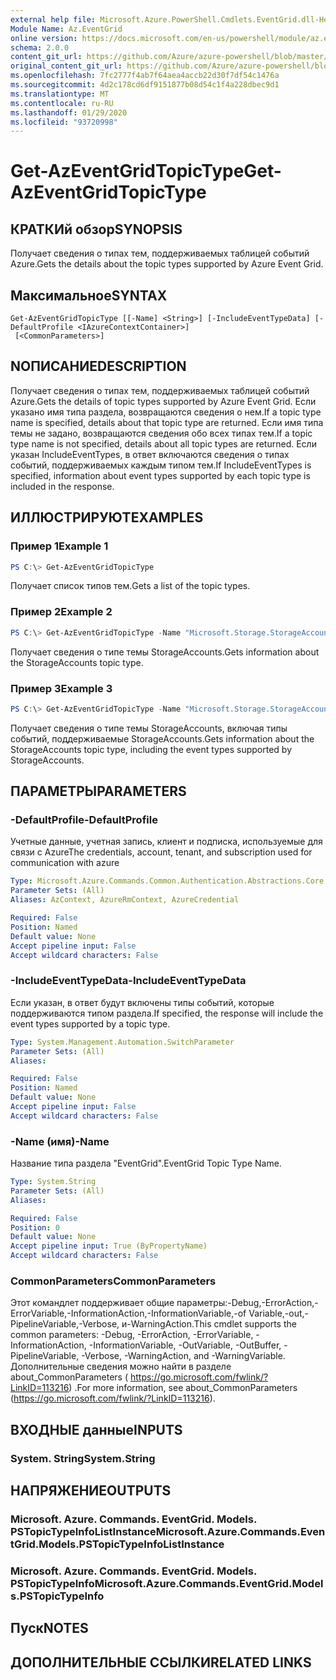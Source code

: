 ```yaml
---
external help file: Microsoft.Azure.PowerShell.Cmdlets.EventGrid.dll-Help.xml
Module Name: Az.EventGrid
online version: https://docs.microsoft.com/en-us/powershell/module/az.eventgrid/get-azeventgridtopictype
schema: 2.0.0
content_git_url: https://github.com/Azure/azure-powershell/blob/master/src/EventGrid/EventGrid/help/Get-AzEventGridTopicType.md
original_content_git_url: https://github.com/Azure/azure-powershell/blob/master/src/EventGrid/EventGrid/help/Get-AzEventGridTopicType.md
ms.openlocfilehash: 7fc2777f4ab7f64aea4accb22d30f7df54c1476a
ms.sourcegitcommit: 4d2c178cd6df9151877b08d54c1f4a228dbec9d1
ms.translationtype: MT
ms.contentlocale: ru-RU
ms.lasthandoff: 01/29/2020
ms.locfileid: "93720998"
---
```

# <span data-ttu-id="8dbb7-101">Get-AzEventGridTopicType</span><span class="sxs-lookup"><span data-stu-id="8dbb7-101">Get-AzEventGridTopicType</span></span>

## <span data-ttu-id="8dbb7-102">КРАТКИй обзор</span><span class="sxs-lookup"><span data-stu-id="8dbb7-102">SYNOPSIS</span></span>
<span data-ttu-id="8dbb7-103">Получает сведения о типах тем, поддерживаемых таблицей событий Azure.</span><span class="sxs-lookup"><span data-stu-id="8dbb7-103">Gets the details about the topic types supported by Azure Event Grid.</span></span>

## <span data-ttu-id="8dbb7-104">Максимальное</span><span class="sxs-lookup"><span data-stu-id="8dbb7-104">SYNTAX</span></span>

```
Get-AzEventGridTopicType [[-Name] <String>] [-IncludeEventTypeData] [-DefaultProfile <IAzureContextContainer>]
 [<CommonParameters>]
```

## <span data-ttu-id="8dbb7-105">NОПИСАНИЕ</span><span class="sxs-lookup"><span data-stu-id="8dbb7-105">DESCRIPTION</span></span>
<span data-ttu-id="8dbb7-106">Получает сведения о типах тем, поддерживаемых таблицей событий Azure.</span><span class="sxs-lookup"><span data-stu-id="8dbb7-106">Gets the details of topic types supported by Azure Event Grid.</span></span>
<span data-ttu-id="8dbb7-107">Если указано имя типа раздела, возвращаются сведения о нем.</span><span class="sxs-lookup"><span data-stu-id="8dbb7-107">If a topic type name is specified, details about that topic type are returned.</span></span>
<span data-ttu-id="8dbb7-108">Если имя типа темы не задано, возвращаются сведения обо всех типах тем.</span><span class="sxs-lookup"><span data-stu-id="8dbb7-108">If a topic type name is not specified, details about all topic types are returned.</span></span>
<span data-ttu-id="8dbb7-109">Если указан IncludeEventTypes, в ответ включаются сведения о типах событий, поддерживаемых каждым типом тем.</span><span class="sxs-lookup"><span data-stu-id="8dbb7-109">If IncludeEventTypes is specified, information about event types supported by each topic type is included in the response.</span></span>

## <span data-ttu-id="8dbb7-110">ИЛЛЮСТРИРУЮТ</span><span class="sxs-lookup"><span data-stu-id="8dbb7-110">EXAMPLES</span></span>

### <span data-ttu-id="8dbb7-111">Пример 1</span><span class="sxs-lookup"><span data-stu-id="8dbb7-111">Example 1</span></span>
```powershell
PS C:\> Get-AzEventGridTopicType
```

<span data-ttu-id="8dbb7-112">Получает список типов тем.</span><span class="sxs-lookup"><span data-stu-id="8dbb7-112">Gets a list of the topic types.</span></span>

### <span data-ttu-id="8dbb7-113">Пример 2</span><span class="sxs-lookup"><span data-stu-id="8dbb7-113">Example 2</span></span>
```powershell
PS C:\> Get-AzEventGridTopicType -Name "Microsoft.Storage.StorageAccounts"
```

<span data-ttu-id="8dbb7-114">Получает сведения о типе темы StorageAccounts.</span><span class="sxs-lookup"><span data-stu-id="8dbb7-114">Gets information about the StorageAccounts topic type.</span></span>

### <span data-ttu-id="8dbb7-115">Пример 3</span><span class="sxs-lookup"><span data-stu-id="8dbb7-115">Example 3</span></span>
```powershell
PS C:\> Get-AzEventGridTopicType -Name "Microsoft.Storage.StorageAccounts" -IncludeEventTypeData
```

<span data-ttu-id="8dbb7-116">Получает сведения о типе темы StorageAccounts, включая типы событий, поддерживаемые StorageAccounts.</span><span class="sxs-lookup"><span data-stu-id="8dbb7-116">Gets information about the StorageAccounts topic type, including the event types supported by StorageAccounts.</span></span>

## <span data-ttu-id="8dbb7-117">ПАРАМЕТРЫ</span><span class="sxs-lookup"><span data-stu-id="8dbb7-117">PARAMETERS</span></span>

### <span data-ttu-id="8dbb7-118">-DefaultProfile</span><span class="sxs-lookup"><span data-stu-id="8dbb7-118">-DefaultProfile</span></span>
<span data-ttu-id="8dbb7-119">Учетные данные, учетная запись, клиент и подписка, используемые для связи с Azure</span><span class="sxs-lookup"><span data-stu-id="8dbb7-119">The credentials, account, tenant, and subscription used for communication with azure</span></span>

```yaml
Type: Microsoft.Azure.Commands.Common.Authentication.Abstractions.Core.IAzureContextContainer
Parameter Sets: (All)
Aliases: AzContext, AzureRmContext, AzureCredential

Required: False
Position: Named
Default value: None
Accept pipeline input: False
Accept wildcard characters: False
```

### <span data-ttu-id="8dbb7-120">-IncludeEventTypeData</span><span class="sxs-lookup"><span data-stu-id="8dbb7-120">-IncludeEventTypeData</span></span>
<span data-ttu-id="8dbb7-121">Если указан, в ответ будут включены типы событий, которые поддерживаются типом раздела.</span><span class="sxs-lookup"><span data-stu-id="8dbb7-121">If specified, the response will include the event types supported by a topic type.</span></span>

```yaml
Type: System.Management.Automation.SwitchParameter
Parameter Sets: (All)
Aliases:

Required: False
Position: Named
Default value: None
Accept pipeline input: False
Accept wildcard characters: False
```

### <span data-ttu-id="8dbb7-122">-Name (имя)</span><span class="sxs-lookup"><span data-stu-id="8dbb7-122">-Name</span></span>
<span data-ttu-id="8dbb7-123">Название типа раздела "EventGrid".</span><span class="sxs-lookup"><span data-stu-id="8dbb7-123">EventGrid Topic Type Name.</span></span>

```yaml
Type: System.String
Parameter Sets: (All)
Aliases:

Required: False
Position: 0
Default value: None
Accept pipeline input: True (ByPropertyName)
Accept wildcard characters: False
```

### <span data-ttu-id="8dbb7-124">CommonParameters</span><span class="sxs-lookup"><span data-stu-id="8dbb7-124">CommonParameters</span></span>
<span data-ttu-id="8dbb7-125">Этот командлет поддерживает общие параметры:-Debug,-ErrorAction,-ErrorVariable,-InformationAction,-InformationVariable,-of Variable,-out,-PipelineVariable,-Verbose, и-WarningAction.</span><span class="sxs-lookup"><span data-stu-id="8dbb7-125">This cmdlet supports the common parameters: -Debug, -ErrorAction, -ErrorVariable, -InformationAction, -InformationVariable, -OutVariable, -OutBuffer, -PipelineVariable, -Verbose, -WarningAction, and -WarningVariable.</span></span> <span data-ttu-id="8dbb7-126">Дополнительные сведения можно найти в разделе about_CommonParameters ( https://go.microsoft.com/fwlink/?LinkID=113216) .</span><span class="sxs-lookup"><span data-stu-id="8dbb7-126">For more information, see about_CommonParameters (https://go.microsoft.com/fwlink/?LinkID=113216).</span></span>

## <span data-ttu-id="8dbb7-127">ВХОДНЫЕ данные</span><span class="sxs-lookup"><span data-stu-id="8dbb7-127">INPUTS</span></span>

### <span data-ttu-id="8dbb7-128">System. String</span><span class="sxs-lookup"><span data-stu-id="8dbb7-128">System.String</span></span>

## <span data-ttu-id="8dbb7-129">НАПРЯЖЕНИЕ</span><span class="sxs-lookup"><span data-stu-id="8dbb7-129">OUTPUTS</span></span>

### <span data-ttu-id="8dbb7-130">Microsoft. Azure. Commands. EventGrid. Models. PSTopicTypeInfoListInstance</span><span class="sxs-lookup"><span data-stu-id="8dbb7-130">Microsoft.Azure.Commands.EventGrid.Models.PSTopicTypeInfoListInstance</span></span>

### <span data-ttu-id="8dbb7-131">Microsoft. Azure. Commands. EventGrid. Models. PSTopicTypeInfo</span><span class="sxs-lookup"><span data-stu-id="8dbb7-131">Microsoft.Azure.Commands.EventGrid.Models.PSTopicTypeInfo</span></span>

## <span data-ttu-id="8dbb7-132">Пуск</span><span class="sxs-lookup"><span data-stu-id="8dbb7-132">NOTES</span></span>

## <span data-ttu-id="8dbb7-133">ДОПОЛНИТЕЛЬНЫЕ ССЫЛКИ</span><span class="sxs-lookup"><span data-stu-id="8dbb7-133">RELATED LINKS</span></span>
